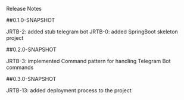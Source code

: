 Release Notes

##0.1.0-SNAPSHOT

JRTB-2: added stub telegram bot
JRTB-0: added SpringBoot skeleton project

##0.2.0-SNAPSHOT

JRTB-3: implemented Command pattern for handling Telegram Bot commands

##0.3.0-SNAPSHOT 

JRTB-13: added deployment process to the project